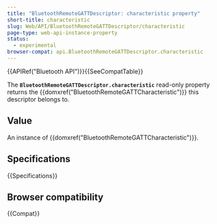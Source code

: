 ```yaml
---
title: "BluetoothRemoteGATTDescriptor: characteristic property"
short-title: characteristic
slug: Web/API/BluetoothRemoteGATTDescriptor/characteristic
page-type: web-api-instance-property
status:
  - experimental
browser-compat: api.BluetoothRemoteGATTDescriptor.characteristic
---
```


{{APIRef("Bluetooth API")}}{{SeeCompatTable}}

The **`BluetoothRemoteGATTDescriptor.characteristic`**
read-only property returns the {{domxref("BluetoothRemoteGATTCharacteristic")}} this
descriptor belongs to.

## Value

An instance of {{domxref("BluetoothRemoteGATTCharacteristic")}}.

## Specifications

{{Specifications}}

## Browser compatibility

{{Compat}}
